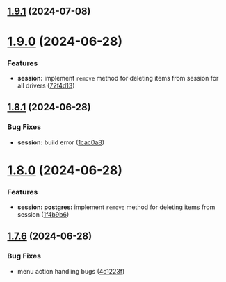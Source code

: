 ## [1.9.1](https://github.com/ephrimlawrence/ananse/compare/v1.9.0...v1.9.1) (2024-07-08)



# [1.9.0](https://github.com/ephrimlawrence/ananse/compare/v1.8.1...v1.9.0) (2024-06-28)


### Features

* **session:** implement `remove` method for deleting items from session for all drivers ([72f4d13](https://github.com/ephrimlawrence/ananse/commit/72f4d13af53abf88e667380712ea148957b5e055))



## [1.8.1](https://github.com/ephrimlawrence/ananse/compare/v1.8.0...v1.8.1) (2024-06-28)


### Bug Fixes

* **session:** build error ([1cac0a8](https://github.com/ephrimlawrence/ananse/commit/1cac0a85c8a4036e05b153c83b1dfa91e7aef673))



# [1.8.0](https://github.com/ephrimlawrence/ananse/compare/v1.7.6...v1.8.0) (2024-06-28)


### Features

* **session: postgres:** implement `remove` method for deleting items from session ([1f4b9b6](https://github.com/ephrimlawrence/ananse/commit/1f4b9b694b2152dfcf1645317d512033c1a7d74b))



## [1.7.6](https://github.com/ephrimlawrence/ananse/compare/v1.7.5...v1.7.6) (2024-06-28)


### Bug Fixes

* menu action handling bugs ([4c1223f](https://github.com/ephrimlawrence/ananse/commit/4c1223fa7df5000feca800413848dd089d2783a7))



